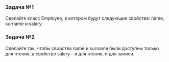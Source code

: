 ### Задача №1
Сделайте класс Employee, в котором будут следующие свойства: name, surname и salary.

### Задача №2
Сделайте так, чтобы свойства name и surname были доступны только для чтения, а свойство salary - и для чтения, и для записи.
